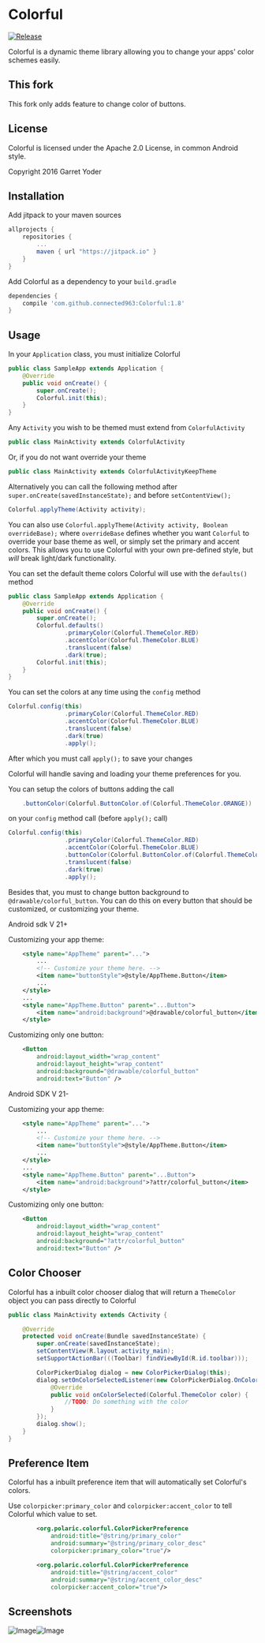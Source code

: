 # Colorful
[![Release](https://jitpack.io/v/connected963/Colorful.svg)](https://jitpack.io/#connected963/Colorful)

Colorful is a dynamic theme library allowing you to change your apps' color schemes easily.

## This fork
This fork only adds feature to change color of buttons.

## License

Colorful is licensed under the Apache 2.0 License, in common Android style.

Copyright 2016 Garret Yoder


## Installation
Add jitpack to your maven sources
```groovy
allprojects {
    repositories {
        ...
        maven { url "https://jitpack.io" }
    }
}
```
Add Colorful as a dependency to your `build.gradle`
```groovy
dependencies {
    compile 'com.github.connected963:Colorful:1.8'
}
```

## Usage

In your `Application` class, you must initialize Colorful
```java
public class SampleApp extends Application {
    @Override
    public void onCreate() {
        super.onCreate();
        Colorful.init(this);
    }
}
```
Any `Activity` you wish to be themed must extend from `ColorfulActivity`
```java
public class MainActivity extends ColorfulActivity
```
Or, if you do not want override your theme
```java
public class MainActivity extends ColorfulActivityKeepTheme
```
Alternatively you can call the following method after `super.onCreate(savedInstanceState);` and before `setContentView();`
```java
Colorful.applyTheme(Activity activity);
```
You can also use `Colorful.applyTheme(Activity activity, Boolean overrideBase);` where `overrideBase` defines whether you want `Colorful` to override your base theme as well, or simply set the primary and accent colors. This allows you to use Colorful with your own pre-defined style, but *will* break light/dark functionality.

You can set the default theme colors Colorful will use with the `defaults()` method
```java
public class SampleApp extends Application {
    @Override
    public void onCreate() {
        super.onCreate();
        Colorful.defaults()
                .primaryColor(Colorful.ThemeColor.RED)
                .accentColor(Colorful.ThemeColor.BLUE)
                .translucent(false)
                .dark(true);
        Colorful.init(this);
    }
}
```
You can set the colors at any time using the `config` method
```java
Colorful.config(this)
                .primaryColor(Colorful.ThemeColor.RED)
                .accentColor(Colorful.ThemeColor.BLUE)
                .translucent(false)
                .dark(true)
                .apply();
```
After which you must call `apply();` to save your changes

Colorful will handle saving and loading your theme preferences for you.

You can setup the colors of buttons adding the call 
```java
    .buttonColor(Colorful.ButtonColor.of(Colorful.ThemeColor.ORANGE))
```
on your `config` method call (before `apply();` call)
```java
Colorful.config(this)
                .primaryColor(Colorful.ThemeColor.RED)
                .accentColor(Colorful.ThemeColor.BLUE)
                .buttonColor(Colorful.ButtonColor.of(Colorful.ThemeColor.ORANGE))
                .translucent(false)
                .dark(true)
                .apply();
```
Besides that, you must to change button background to `@drawable/colorful_button`.
You can do this on every button that should be customized, or customizing your theme.

Android sdk V 21+

Customizing your app theme:
```xml
    <style name="AppTheme" parent="...">
        ...
        <!-- Customize your theme here. -->
        <item name="buttonStyle">@style/AppTheme.Button</item>
        ...
    </style>
    ...
    <style name="AppTheme.Button" parent="...Button">
        <item name="android:background">@drawable/colorful_button</item>
    </style>
```

Customizing only one button:
```xml
    <Button
        android:layout_width="wrap_content"
        android:layout_height="wrap_content"
        android:background="@drawable/colorful_button"
        android:text="Button" />
```

Android SDK V 21-

Customizing your app theme:
```xml
    <style name="AppTheme" parent="...">
        ...
        <!-- Customize your theme here. -->
        <item name="buttonStyle">@style/AppTheme.Button</item>
        ...
    </style>
    ...
    <style name="AppTheme.Button" parent="...Button">
        <item name="android:background">?attr/colorful_button</item>
    </style>
```

Customizing only one button:
```xml
    <Button
        android:layout_width="wrap_content"
        android:layout_height="wrap_content"
        android:background="?attr/colorful_button"
        android:text="Button" />
```

## Color Chooser

Colorful has a inbuilt color chooser dialog that will return a `ThemeColor` object you can pass directly to Colorful
```java
public class MainActivity extends CActivity {

    @Override
    protected void onCreate(Bundle savedInstanceState) {
        super.onCreate(savedInstanceState);
        setContentView(R.layout.activity_main);
        setSupportActionBar(((Toolbar) findViewById(R.id.toolbar)));

        ColorPickerDialog dialog = new ColorPickerDialog(this);
        dialog.setOnColorSelectedListener(new ColorPickerDialog.OnColorSelectedListener() {
            @Override
            public void onColorSelected(Colorful.ThemeColor color) {
                //TODO: Do something with the color
            }
        });
        dialog.show();
    }
}
```

## Preference Item
Colorful has a inbuilt preference item that will automatically set Colorful's colors.

Use `colorpicker:primary_color` and `colorpicker:accent_color` to tell Colorful which value to set.
```xml
        <org.polaric.colorful.ColorPickerPreference
            android:title="@string/primary_color"
            android:summary="@string/primary_color_desc"
            colorpicker:primary_color="true"/>

        <org.polaric.colorful.ColorPickerPreference
            android:title="@string/accent_color"
            android:summary="@string/accent_color_desc"
            colorpicker:accent_color="true"/>
```
           

## Screenshots
![Image](screenshots/art1.png)![Image](screenshots/art2.png)
